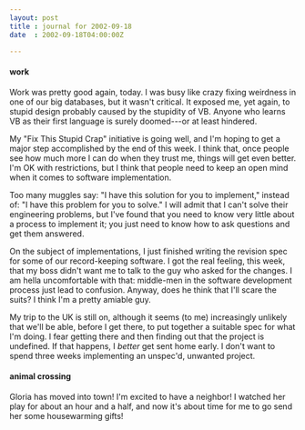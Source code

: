 ```yaml
---
layout: post
title : journal for 2002-09-18
date  : 2002-09-18T04:00:00Z

---
```

<h4>work</h4>Work was pretty good again, today.  I was busy like crazy fixing weirdness in one of our big databases, but it wasn't critical.  It exposed me, yet again, to stupid design probably caused by the stupidity of VB.  Anyone who learns VB as their first language is surely doomed---or at least hindered.

My "Fix This Stupid Crap" initiative is going well, and I'm hoping to get a major step accomplished by the end of this week.  I think that, once people see how much more I can do when they trust me, things will get even better.  I'm OK with restrictions, but I think that people need to keep an open mind when it comes to software implementation.  

Too many muggles say: "I have this solution for you to implement," instead of: "I have this problem for you to solve."  I will admit that I can't solve their engineering problems, but I've found that you need to know very little about a process to implement it;  you just need to know how to ask questions and get them answered.

On the subject of implementations, I just finished writing the revision spec for some of our record-keeping software.  I got the real feeling, this week, that my boss didn't want me to talk to the guy who asked for the changes.  I am hella uncomfortable with that:  middle-men in the software development process just lead to confusion.  Anyway, does he think that I'll scare the suits?  I think I'm a pretty amiable guy.

My trip to the UK is still on, although it seems (to me) increasingly unlikely that we'll be able, before I get there, to put together a suitable spec for what I'm doing.  I fear getting there and then finding out that the project is undefined.  If that happens, I <em>better</em> get sent home early.  I don't want to spend three weeks implementing an unspec'd, unwanted project.<h4>animal crossing</h4>Gloria has moved into town!  I'm excited to have a neighbor!  I watched her play for about an hour and a half, and now it's about time for me to go send her some housewarming gifts!

